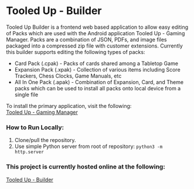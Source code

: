# Tooled Up - Builder

Tooled Up Builder is a frontend web based application to allow easy editing of Packs which are used with the Android application Tooled Up - Gaming Manager.
Packs are a combination of JSON, PDFs, and image files packaged into a compressed zip file with customer extensions.
Currently this builder supports editing the following types of packs:
- Card Pack (.cpak) - Packs of cards shared among a Tabletop Game
- Expansion Pack (.xpak) - Collection of various items including Score Trackers, Chess Clocks, Game Manuals, etc
- All In One Pack (.apak) - Combination of Expansion, Card, and Theme packs which can be used to install all packs onto local device from a single file

To install the primary application, visit the following:  
[Tooled Up - Gaming Manager](https://play.google.com/store/apps/details?id=com.solaristudios.decker)

### How to Run Locally:
1. Clone/pull the repository.
2. Use simple Python server from root of repository:
`python3 -m http.server`

### This project is currently hosted online at the following:  
[Tooled Up - Builder](http://tooledup.solaristudios.com/builder/)
